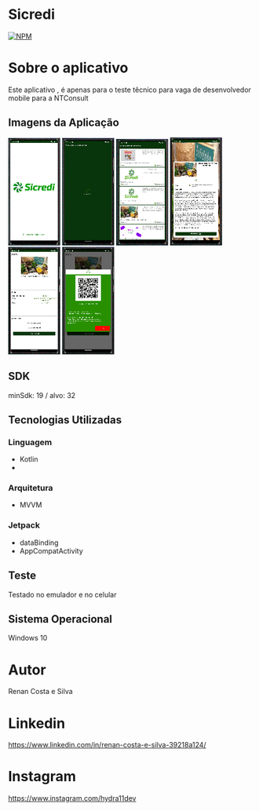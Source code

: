 # Sicredi
[![NPM](https://img.shields.io/npm/l/react)](https://github.com/RenanCostaSilva/Camera2/blob/main/LICENSE)


# Sobre o aplicativo
Este aplicativo , é apenas para o teste têcnico para vaga de desenvolvedor mobile para a NTConsult 

## Imagens da Aplicação
![mobile 1](https://github.com/RenanCostaSilva/NTConsult_Sicredi/blob/main/1.png)
![mobile 2](https://github.com/RenanCostaSilva/NTConsult_Sicredi/blob/main/2.png)
![mobile 3](https://github.com/RenanCostaSilva/NTConsult_Sicredi/blob/main/3.png)
![mobile 4](https://github.com/RenanCostaSilva/NTConsult_Sicredi/blob/main/4.png)
![mobile 5](https://github.com/RenanCostaSilva/NTConsult_Sicredi/blob/main/5.png)
![mobile 6](https://github.com/RenanCostaSilva/NTConsult_Sicredi/blob/main/6.png)


## SDK
minSdk: 19 / alvo: 32

## Tecnologias Utilizadas

### Linguagem
- Kotlin
- 
### Arquitetura
- MVVM

### Jetpack
- dataBinding
- AppCompatActivity

## Teste
Testado no emulador e no celular

## Sistema Operacional
Windows 10

# Autor
Renan Costa e Silva

# Linkedin
https://www.linkedin.com/in/renan-costa-e-silva-39218a124/


# Instagram
https://www.instagram.com/hydra11dev


